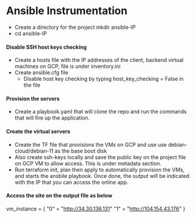 # Ansible Instrumentation

- Create a directory for the project mkdir ansible-IP
- cd ansible-IP

#### Disable SSH host keys checking

- Create a hosts file with the IP addresses of the client, backend virtual machines on GCP, file is under inventory.ini
- Create ansible.cfg file
  - Disable host key checking by typing host_key_checking = False in the file

#### Provision the servers

- Create a playbook.yaml that will clone the repo and run the commands that will fire up the application.

#### Create the virtual servers

- Create the TF file that provisions the VMs on GCP and use use debian-cloud/debian-11 as the base boot disk
- Also create ssh-keys locally and save the public key on the project file on GCP VM to allow access. This is under metadata section.
- Run terraform init, plan then apply to automatically provision the VMs, and starts the ansbile playbook. Once done, the output will be indicated with the IP that you can access the online app.

#### Access the site on the output file as below

vm_instance = {
  "0" = "http://34.30.136.131"
  "1" = "http://104.154.43.176"
}
